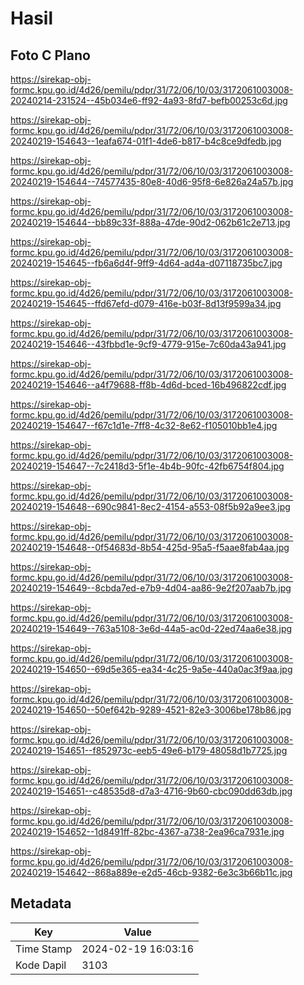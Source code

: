 # Hasil

## Foto C Plano

https://sirekap-obj-formc.kpu.go.id/4d26/pemilu/pdpr/31/72/06/10/03/3172061003008-20240214-231524--45b034e6-ff92-4a93-8fd7-befb00253c6d.jpg

https://sirekap-obj-formc.kpu.go.id/4d26/pemilu/pdpr/31/72/06/10/03/3172061003008-20240219-154643--1eafa674-01f1-4de6-b817-b4c8ce9dfedb.jpg

https://sirekap-obj-formc.kpu.go.id/4d26/pemilu/pdpr/31/72/06/10/03/3172061003008-20240219-154644--74577435-80e8-40d6-95f8-6e826a24a57b.jpg

https://sirekap-obj-formc.kpu.go.id/4d26/pemilu/pdpr/31/72/06/10/03/3172061003008-20240219-154644--bb89c33f-888a-47de-90d2-062b61c2e713.jpg

https://sirekap-obj-formc.kpu.go.id/4d26/pemilu/pdpr/31/72/06/10/03/3172061003008-20240219-154645--fb6a6d4f-9ff9-4d64-ad4a-d07118735bc7.jpg

https://sirekap-obj-formc.kpu.go.id/4d26/pemilu/pdpr/31/72/06/10/03/3172061003008-20240219-154645--ffd67efd-d079-416e-b03f-8d13f9599a34.jpg

https://sirekap-obj-formc.kpu.go.id/4d26/pemilu/pdpr/31/72/06/10/03/3172061003008-20240219-154646--43fbbd1e-9cf9-4779-915e-7c60da43a941.jpg

https://sirekap-obj-formc.kpu.go.id/4d26/pemilu/pdpr/31/72/06/10/03/3172061003008-20240219-154646--a4f79688-ff8b-4d6d-bced-16b496822cdf.jpg

https://sirekap-obj-formc.kpu.go.id/4d26/pemilu/pdpr/31/72/06/10/03/3172061003008-20240219-154647--f67c1d1e-7ff8-4c32-8e62-f105010bb1e4.jpg

https://sirekap-obj-formc.kpu.go.id/4d26/pemilu/pdpr/31/72/06/10/03/3172061003008-20240219-154647--7c2418d3-5f1e-4b4b-90fc-42fb6754f804.jpg

https://sirekap-obj-formc.kpu.go.id/4d26/pemilu/pdpr/31/72/06/10/03/3172061003008-20240219-154648--690c9841-8ec2-4154-a553-08f5b92a9ee3.jpg

https://sirekap-obj-formc.kpu.go.id/4d26/pemilu/pdpr/31/72/06/10/03/3172061003008-20240219-154648--0f54683d-8b54-425d-95a5-f5aae8fab4aa.jpg

https://sirekap-obj-formc.kpu.go.id/4d26/pemilu/pdpr/31/72/06/10/03/3172061003008-20240219-154649--8cbda7ed-e7b9-4d04-aa86-9e2f207aab7b.jpg

https://sirekap-obj-formc.kpu.go.id/4d26/pemilu/pdpr/31/72/06/10/03/3172061003008-20240219-154649--763a5108-3e6d-44a5-ac0d-22ed74aa6e38.jpg

https://sirekap-obj-formc.kpu.go.id/4d26/pemilu/pdpr/31/72/06/10/03/3172061003008-20240219-154650--69d5e365-ea34-4c25-9a5e-440a0ac3f9aa.jpg

https://sirekap-obj-formc.kpu.go.id/4d26/pemilu/pdpr/31/72/06/10/03/3172061003008-20240219-154650--50ef642b-9289-4521-82e3-3006be178b86.jpg

https://sirekap-obj-formc.kpu.go.id/4d26/pemilu/pdpr/31/72/06/10/03/3172061003008-20240219-154651--f852973c-eeb5-49e6-b179-48058d1b7725.jpg

https://sirekap-obj-formc.kpu.go.id/4d26/pemilu/pdpr/31/72/06/10/03/3172061003008-20240219-154651--c48535d8-d7a3-4716-9b60-cbc090dd63db.jpg

https://sirekap-obj-formc.kpu.go.id/4d26/pemilu/pdpr/31/72/06/10/03/3172061003008-20240219-154652--1d8491ff-82bc-4367-a738-2ea96ca7931e.jpg

https://sirekap-obj-formc.kpu.go.id/4d26/pemilu/pdpr/31/72/06/10/03/3172061003008-20240219-154642--868a889e-e2d5-46cb-9382-6e3c3b66b11c.jpg


## Metadata

| Key        | Value               |
| ---------- | ------------------- |
| Time Stamp | 2024-02-19 16:03:16 |
| Kode Dapil | 3103                |



